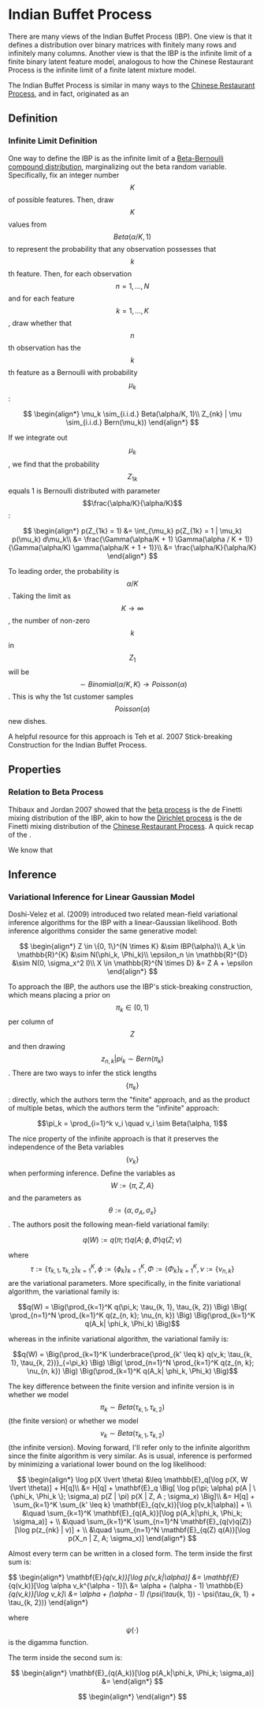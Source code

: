 # Indian Buffet Process

There are many views of the Indian Buffet Process (IBP). One view
is that it defines a distribution over binary matrices with finitely
many rows and infinitely many columns. Another view is that the IBP is
the infinite limit of a finite binary latent feature model, analogous
to how the Chinese Restaurant Process is the infinite limit of
a finite latent mixture model.

The Indian Buffet Process is similar in many ways to the [Chinese 
Restaurant Process](chinese_restaurant_process.md), and in fact,
originated as an 

## Definition

### Infinite Limit Definition

One way to define the IBP is as the infinite limit of a [Beta-Bernoulli
compound distribution](../probability/beta_binomial_distribution.md), marginalizing out the 
beta random variable. Specifically, fix an integer number $$K$$ of possible features. Then,
draw $$K$$ values from $$Beta(\alpha / K, 1)$$ to represent the probability that any observation
possesses that $$k$$th feature. Then, for each observation $$n = 1, ..., N$$ and for each
feature $$k = 1, ..., K$$, draw whether that $$n$$th observation has the $$k$$th feature as 
a Bernoulli with probability $$\mu_k$$:

$$
\begin{align*}
\mu_k \sim_{i.i.d.} Beta(\alpha/K, 1)\\
Z_{nk} | \mu \sim_{i.i.d.} Bern(\mu_k))
\end{align*}
$$

If we integrate out $$\mu_k$$, we find that the probability $$Z_{1k}$$ equals 1 is Bernoulli
distributed with parameter $$\frac{\alpha/K}{\alpha/K}$$:

$$
\begin{align*}
p(Z_{1k} = 1) &= \int_{\mu_k} p(Z_{1k} = 1 | \mu_k) p(\mu_k) d\mu_k\\
&= \frac{\Gamma(\alpha/K + 1) \Gamma(\alpha / K + 1)}{\Gamma(\alpha/K) \gamma(\alpha/K + 1 + 1)}\\
&= \frac{\alpha/K}{\alpha/K}
\end{align*}
$$

To leading order, the probability is $$\alpha/K$$. Taking the limit as $$K \rightarrow \infty$$,
the number of non-zero $$k$$ in $$Z_{1}$$ will be $$ \sim Binomial(\alpha/K, K) 
\rightarrow Poisson(\alpha)$$. This is why the 1st customer samples $$Poisson(\alpha)$$ new dishes.

A helpful resource for this approach is Teh et al. 2007 Stick-breaking Construction for the 
Indian Buffet Process.

## Properties

### Relation to Beta Process

Thibaux and Jordan 2007 showed that the [beta process](beta_process.md) is the
de Finetti mixing distribution of the IBP, akin to how the [Dirichlet process](dirichlet_process.md)
is the de Finetti mixing distribution of the [Chinese Restaurant Process](chinese_restaurant_process.md).
A quick recap of the .

We know that 

## Inference

### Variational Inference for Linear Gaussian Model

Doshi-Velez et al. (2009) introduced two related mean-field variational inference algorithms
for the IBP with a linear-Gaussian likelihood. Both inference
algorithms consider the same generative model:

$$
\begin{align*}
Z \in \{0, 1\}^{N \times K} &\sim IBP(\alpha)\\ 
A_k \in \mathbb{R}^{K} &\sim N(\phi_k, \Phi_k)\\
\epsilon_n \in \mathbb{R}^{D} &\sim N(0, \sigma_x^2 I)\\ 
X \in \mathbb{R}^{N \times D} &= Z A + \epsilon
\end{align*}
$$

To approach the IBP, the authors use the IBP's stick-breaking construction, which
means placing a prior on $$\pi_k \in (0, 1)$$ per column of $$Z$$ and then drawing 
$$z_{n, k}| pi_k \sim Bern(\pi_k)$$. There are two ways to infer the stick lengths
$$\{\pi_k\}$$: directly, which the authors term the "finite" approach, and as the 
product of multiple betas, which the authors term the "infinite" approach:

$$\pi_k = \prod_{i=1}^k v_i \quad v_i \sim Beta(\alpha, 1)$$

The nice property of the infinite approach is that it preserves the independence of the
Beta variables $$\{v_k\}$$ when performing inference. Define the variables as $$ W := \{ \pi, Z, A\}$$
and the parameters as $$\theta := \{\alpha, \sigma_A, \sigma_x\}$$. The authors posit 
the following mean-field variational family:

$$q(W) := q(\pi; \tau) q(A; \phi, \Phi) q(Z; \nu)$$

where $$\tau := \{\tau_{k, 1}, \tau_{k, 2} \}_{k=1}^K, \phi := \{\phi_k\}_{k=1}^K,
\Phi := \{\Phi_k\}_{k=1}^K, \nu := \{\nu_{n, k} \}$$ are the variational parameters. More specifically,
in the finite variational algorithm, the variational family is:

$$q(W) = \Big(\prod_{k=1}^K q(\pi_k; \tau_{k, 1}, \tau_{k, 2}) \Big) \Big( \prod_{n=1}^N \prod_{k=1}^K
q(z_{n, k}; \nu_{n, k}) \Big) \Big(\prod_{k=1}^K q(A_k| \phi_k, \Phi_k) \Big)$$

whereas in the infinite variational algorithm, the variational family is:

$$q(W) = \Big(\prod_{k=1}^K \underbrace{\prod_{k' \leq k} q(v_k; \tau_{k, 1}, \tau_{k, 2})}_{=\pi_k} \Big)
\Big( \prod_{n=1}^N \prod_{k=1}^K q(z_{n, k}; \nu_{n, k}) \Big) \Big(\prod_{k=1}^K q(A_k| \phi_k, \Phi_k) \Big)$$

The key difference between the finite version and infinite version is in whether we model
$$\pi_k \sim Beta(\tau_{k, 1}, \tau_{k, 2})$$ (the finite version) or whether we model
$$v_k \sim Beta(\tau_{k, 1}, \tau_{k, 2})$$ (the infinite version). Moving forward, I'll
refer only to the infinite algorithm since the finite algorithm is very similar.
As is usual, inference is performed by minimizing a variational lower bound on the log likelihood:

$$
\begin{align*}
\log p(X \lvert \theta) &\leq \mathbb{E}_q[\log p(X, W \lvert \theta)] + H[q]\\
&= H[q] + \mathbf{E}_q \Big[ \log p(\pi; \alpha) p(A | \{\phi_k, \Phi_k \}; \sigma_a) p(Z | \pi) p(X | Z, A ; \sigma_x) \Big]\\
&= H[q] + \sum_{k=1}^K \sum_{k' \leq k} \mathbf{E}_{q(v_k)}[\log p(v_k|\alpha)] + \\ 
&\quad    \sum_{k=1}^K \mathbf{E}_{q(A_k)}[\log p(A_k|\phi_k, \Phi_k; \sigma_a)] + \\
&\quad    \sum_{k=1}^K \sum_{n=1}^N \mathbf{E}_{q(v)q(Z)}[\log p(z_{nk} | v)] + \\
&\quad    \sum_{n=1}^N \mathbf{E}_{q(Z) q(A)}[\log p(X_n | Z, A; \sigma_x)]
\end{align*}
$$

Almost every term can be written in a closed form. The term inside the first sum is:

$$
\begin{align*}
\mathbf{E}_{q(v_k)}[\log p(v_k|\alpha)] &= \mathbf{E}_{q(v_k)}[\log \alpha v_k^{\alpha - 1}]\\
&= \alpha + (\alpha - 1) \mathbb{E}_{q(v_k)}[\log v_k]\\
&= \alpha + (\alpha - 1) (\psi(\tau_{k, 1}) - \psi(\tau_{k, 1} + \tau_{k, 2}))
\end{align*}

where $$\psi(\cdot)$$ is the digamma function.

The term inside the second sum is: 

$$
\begin{align*}
\mathbf{E}_{q(A_k)}[\log p(A_k|\phi_k, \Phi_k; \sigma_a)] &= 
\end{align*}
$$

$$
\begin{align*}
\end{align*}
$$